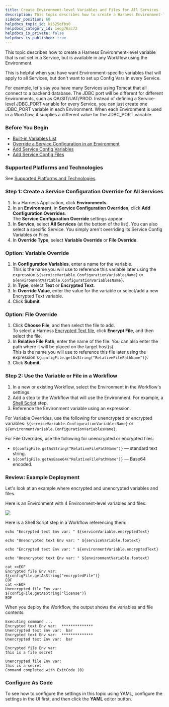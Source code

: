```yaml
---
title: Create Environment-level Variables and Files for All Services
description: This topic describes how to create a Harness Environment-level variable that is not set in a Service, but is available in any Workflow using the Environment. This is helpful when you have want Enviro…
sidebar_position: 60
helpdocs_topic_id: ki525qfbs0
helpdocs_category_id: 1eqg76ac72
helpdocs_is_private: false
helpdocs_is_published: true
---
```


This topic describes how to create a Harness Environment-level variable that is not set in a Service, but is available in any Workflow using the Environment. 

This is helpful when you have want Environment-specific variables that will apply to all Services, but don't want to set up Config Vars in every Service. 

For example, let's say you have many Services using Tomcat that all connect to a backend database. The JDBC port will be different for different Environments, such as QA/SIT/UAT/PROD. Instead of defining a Service-level JDBC\_PORT variable for every Service, you can just create one JDBC\_PORT variable in each Environment. When each Environment is used in a Workflow, it supplies a different value for the JDBC\_PORT variable.

### Before You Begin

* [Built-in Variables List](../../../firstgen-platform/techref-category/variables/built-in-variables-list.md)
* [Override a Service Configuration in an Environment](override-service-files-and-variables-in-environments.md)
* [Add Service Config Variables](../setup-services/add-service-level-config-variables.md)
* [Add Service Config Files](../setup-services/add-service-level-configuration-files.md)

### Supported Platforms and Technologies

See [Supported Platforms and Technologies](../../../starthere-firstgen/supported-platforms.md).

### Step 1: Create a Service Configuration Override for All Services

1. In a Harness Application, click **Environments**.
2. In an **Environment**, in **Service Configuration Overrides**, click **Add Configuration Overrides**.  
The **Service Configuration Override** settings appear.
3. In **Service**, select **All Services** (at the bottom of the list). You can also select a specific Service. You simply aren't overriding its Service Config Variables or Files.
4. In **Override Type**, select **Variable Override** or **File Override**.

### Option: Variable Override

1. In **Configuration Variables**, enter a name for the variable.  
This is the name you will use to reference this variable later using the expression `${serviceVariable.ConfigurationVariablesName}` or `${environmentVariable.ConfigurationVariablesName}`.
2. In **Type**, select **Text** or **Encrypted Text**.
3. In **Override Value**, enter the value for the variable or select/add a new Encrypted Text variable.
4. Click **Submit**.

### Option: File Override

1. Click **Choose File**, and then select the file to add.  
To select a Harness [Encrypted Text file](../../../firstgen-platform/security/secrets-management/use-encrypted-file-secrets.md), click **Encrypt File**, and then select the file.
2. In **Relative File Path**, enter the name of the file. You can also enter the path where it will be placed on the target host(s).  
This is the name you will use to reference this file later using the expression `${configFile.getAsString("RelativeFilePathName")}`.
3. Click **Submit**.

### Step 2: Use the Variable or File in a Workflow

1. In a new or existing Workflow, select the Environment in the Workflow's settings.
2. Add a step to the Workflow that will use the Environment. For example, a [Shell Script](../workflows/capture-shell-script-step-output.md) step.
3. Reference the Environment variable using an expression.

For Variable Overrides, use the following for unencrypted or encrypted variables: `${serviceVariable.ConfigurationVariablesName}` or `${environmentVariable.ConfigurationVariablesName}`.

For File Overrides, use the following for unencrypted or encrypted files:

* `${configFile.getAsString("RelativeFilePathName")}` — standard text string.
* `${configFile.getAsBase64("RelativeFilePathName")}` — Base64 encoded.

### Review: Example Deployment

Let's look at an example where encrypted and unencrypted variables and files.

Here is an Environment with 4 Environment-level variables and files:

![](./static/environment-level-variables-for-all-services-23.png)

Here is a Shell Script step in a Workflow referencing them:


```
echo "Encrypted text Env var: " ${serviceVariable.encryptedText}  
  
echo "Unencrypted text Env var: " ${serviceVariable.footext}  
  
echo "Encrypted text Env var: " ${environmentVariable.encryptedText}  
  
echo "Unencrypted text Env var: " ${environmentVariable.footext}  
  
cat <<EOF  
Encrypted file Env var:  
${configFile.getAsString("encryptedFile")}  
EOF  
cat <<EOF  
Unencrypted file Env var:  
${configFile.getAsString("license")}  
EOF
```
When you deploy the Workflow, the output shows the variables and file contents:


```
Executing command ...  
Encrypted text Env var:  **************  
Unencrypted text Env var:  bar  
Encrypted text Env var:  **************  
Unencrypted text Env var:  bar  
  
Encrypted file Env var:  
this is a file secret  
  
Unencrypted file Env var:  
this is a secret  
Command completed with ExitCode (0)
```
### Configure As Code

To see how to configure the settings in this topic using YAML, configure the settings in the UI first, and then click the **YAML** editor button.

